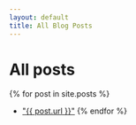 ```yaml
---
layout: default
title: All Blog Posts
---
```


# All posts

{% for post in site.posts %}
* ["{{ post.url }}"]({{post.title}})
{% endfor %}
